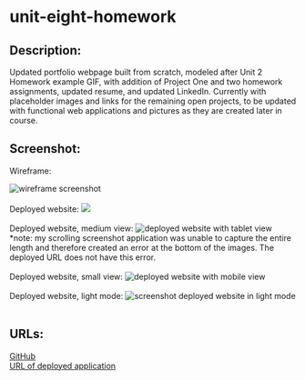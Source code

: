 # unit-eight-homework

## Description:
Updated portfolio webpage built from scratch, modeled after Unit 2 Homework example GIF, with addition of Project One and two homework assignments, updated resume, and updated LinkedIn. Currently with placeholder images and links for the remaining open projects, to be updated with functional web applications and pictures as they are created later in course. 


## Screenshot:
Wireframe:

<img src=".\assets\images\wireframe.png" alt="wireframe screenshot">  
<br>
<br>
Deployed website:

<img src=".\assets\images\screenshot-deployed-url.png">
<br>
<br>
Deployed website, medium view:

<img src=".\assets\images\screenshot-deployed-url-media-medium.png" alt="deployed website with tablet view">  
*note: my scrolling screenshot application was unable to capture the entire length and therefore created an error at the bottom of the images. The deployed URL does not have this error.

<br>
<br>
Deployed website, small view:

<img src=".\assets\images\deployed-URL-small.png" alt="deployed website with mobile view">
<br>
<br>
Deployed website, light mode: 
<img src=".\assets\images\deployed-url-light-mode.png" alt="screenshot deployed website in light mode">
<br>
<br>


## URLs:
<a href="https://github.com/mlward639/Updated-Portfolio">GitHub</a>
<br>
<a href="https://mlward639.github.io/Updated-Portfolio/">URL of deployed application</a>


